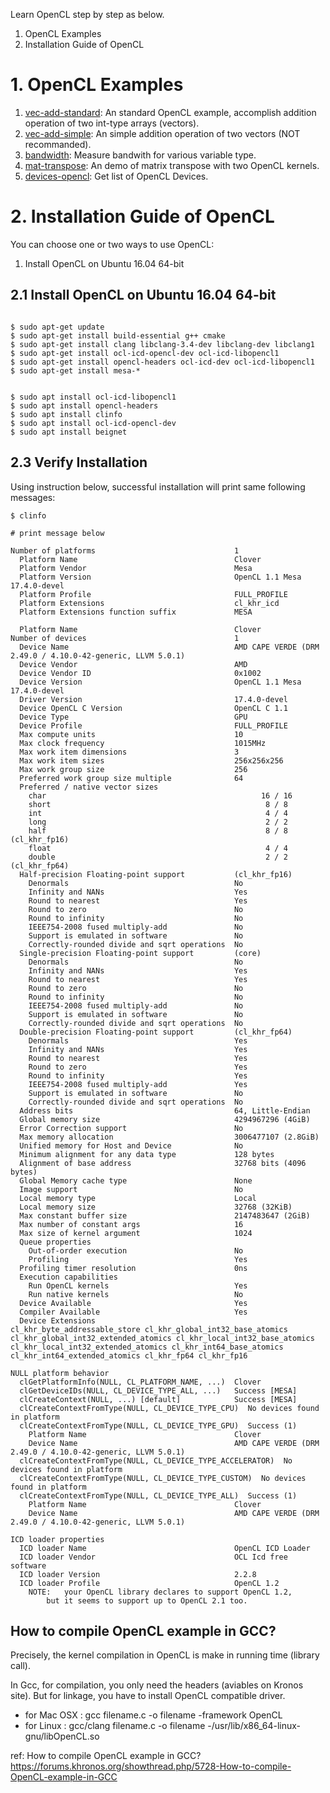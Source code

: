 
Learn OpenCL step by step as below.

1. OpenCL Examples
2. Installation Guide of OpenCL

# 1. OpenCL Examples

1. [vec-add-standard](./vec-add-standard): An standard OpenCL example, accomplish addition operation of two int-type arrays (vectors).
2. [vec-add-simple](./vec-add-simple): An simple addition operation of two vectors (NOT recommanded).
3. [bandwidth](./bandwidth): Measure bandwith for various variable type.
4. [mat-transpose](./mat-transpose): An demo of matrix transpose with two OpenCL kernels.
5. [devices-opencl](./devices-opencl): Get list of OpenCL Devices.


# 2. Installation Guide of OpenCL

You can choose one or two ways to use OpenCL:  
1. Install OpenCL on Ubuntu 16.04 64-bit  

## 2.1 Install OpenCL on Ubuntu 16.04 64-bit

```Shell

$ sudo apt-get update
$ sudo apt-get install build-essential g++ cmake
$ sudo apt-get install clang libclang-3.4-dev libclang-dev libclang1
$ sudo apt-get install ocl-icd-opencl-dev ocl-icd-libopencl1
$ sudo apt-get install opencl-headers ocl-icd-dev ocl-icd-libopencl1
$ sudo apt-get install mesa-*


$ sudo apt install ocl-icd-libopencl1
$ sudo apt install opencl-headers
$ sudo apt install clinfo
$ sudo apt install ocl-icd-opencl-dev
$ sudo apt install beignet
```


## 2.3 Verify Installation

Using instruction below, successful installation will print same following messages:
```shell
$ clinfo

# print message below

Number of platforms                               1
  Platform Name                                   Clover
  Platform Vendor                                 Mesa
  Platform Version                                OpenCL 1.1 Mesa 17.4.0-devel
  Platform Profile                                FULL_PROFILE
  Platform Extensions                             cl_khr_icd
  Platform Extensions function suffix             MESA

  Platform Name                                   Clover
Number of devices                                 1
  Device Name                                     AMD CAPE VERDE (DRM 2.49.0 / 4.10.0-42-generic, LLVM 5.0.1)
  Device Vendor                                   AMD
  Device Vendor ID                                0x1002
  Device Version                                  OpenCL 1.1 Mesa 17.4.0-devel
  Driver Version                                  17.4.0-devel
  Device OpenCL C Version                         OpenCL C 1.1
  Device Type                                     GPU
  Device Profile                                  FULL_PROFILE
  Max compute units                               10
  Max clock frequency                             1015MHz
  Max work item dimensions                        3
  Max work item sizes                             256x256x256
  Max work group size                             256
  Preferred work group size multiple              64
  Preferred / native vector sizes                 
    char                                                16 / 16      
    short                                                8 / 8       
    int                                                  4 / 4       
    long                                                 2 / 2       
    half                                                 8 / 8        (cl_khr_fp16)
    float                                                4 / 4       
    double                                               2 / 2        (cl_khr_fp64)
  Half-precision Floating-point support           (cl_khr_fp16)
    Denormals                                     No
    Infinity and NANs                             Yes
    Round to nearest                              Yes
    Round to zero                                 No
    Round to infinity                             No
    IEEE754-2008 fused multiply-add               No
    Support is emulated in software               No
    Correctly-rounded divide and sqrt operations  No
  Single-precision Floating-point support         (core)
    Denormals                                     No
    Infinity and NANs                             Yes
    Round to nearest                              Yes
    Round to zero                                 No
    Round to infinity                             No
    IEEE754-2008 fused multiply-add               No
    Support is emulated in software               No
    Correctly-rounded divide and sqrt operations  No
  Double-precision Floating-point support         (cl_khr_fp64)
    Denormals                                     Yes
    Infinity and NANs                             Yes
    Round to nearest                              Yes
    Round to zero                                 Yes
    Round to infinity                             Yes
    IEEE754-2008 fused multiply-add               Yes
    Support is emulated in software               No
    Correctly-rounded divide and sqrt operations  No
  Address bits                                    64, Little-Endian
  Global memory size                              4294967296 (4GiB)
  Error Correction support                        No
  Max memory allocation                           3006477107 (2.8GiB)
  Unified memory for Host and Device              No
  Minimum alignment for any data type             128 bytes
  Alignment of base address                       32768 bits (4096 bytes)
  Global Memory cache type                        None
  Image support                                   No
  Local memory type                               Local
  Local memory size                               32768 (32KiB)
  Max constant buffer size                        2147483647 (2GiB)
  Max number of constant args                     16
  Max size of kernel argument                     1024
  Queue properties                                
    Out-of-order execution                        No
    Profiling                                     Yes
  Profiling timer resolution                      0ns
  Execution capabilities                          
    Run OpenCL kernels                            Yes
    Run native kernels                            No
  Device Available                                Yes
  Compiler Available                              Yes
  Device Extensions                               cl_khr_byte_addressable_store cl_khr_global_int32_base_atomics cl_khr_global_int32_extended_atomics cl_khr_local_int32_base_atomics cl_khr_local_int32_extended_atomics cl_khr_int64_base_atomics cl_khr_int64_extended_atomics cl_khr_fp64 cl_khr_fp16

NULL platform behavior
  clGetPlatformInfo(NULL, CL_PLATFORM_NAME, ...)  Clover
  clGetDeviceIDs(NULL, CL_DEVICE_TYPE_ALL, ...)   Success [MESA]
  clCreateContext(NULL, ...) [default]            Success [MESA]
  clCreateContextFromType(NULL, CL_DEVICE_TYPE_CPU)  No devices found in platform
  clCreateContextFromType(NULL, CL_DEVICE_TYPE_GPU)  Success (1)
    Platform Name                                 Clover
    Device Name                                   AMD CAPE VERDE (DRM 2.49.0 / 4.10.0-42-generic, LLVM 5.0.1)
  clCreateContextFromType(NULL, CL_DEVICE_TYPE_ACCELERATOR)  No devices found in platform
  clCreateContextFromType(NULL, CL_DEVICE_TYPE_CUSTOM)  No devices found in platform
  clCreateContextFromType(NULL, CL_DEVICE_TYPE_ALL)  Success (1)
    Platform Name                                 Clover
    Device Name                                   AMD CAPE VERDE (DRM 2.49.0 / 4.10.0-42-generic, LLVM 5.0.1)

ICD loader properties
  ICD loader Name                                 OpenCL ICD Loader
  ICD loader Vendor                               OCL Icd free software
  ICD loader Version                              2.2.8
  ICD loader Profile                              OpenCL 1.2
	NOTE:	your OpenCL library declares to support OpenCL 1.2,
		but it seems to support up to OpenCL 2.1 too.

```


## How to compile OpenCL example in GCC?  
Precisely, the kernel compilation in OpenCL is make in running time (library call).

In Gcc, for compilation, you only need the headers (aviables on Kronos site). But for linkage, you have to install OpenCL compatible driver.

* for Mac OSX : gcc filename.c -o filename -framework OpenCL
* for Linux : gcc/clang filename.c -o filename -/usr/lib/x86_64-linux-gnu/libOpenCL.so


ref: How to compile OpenCL example in GCC?  
https://forums.khronos.org/showthread.php/5728-How-to-compile-OpenCL-example-in-GCC
